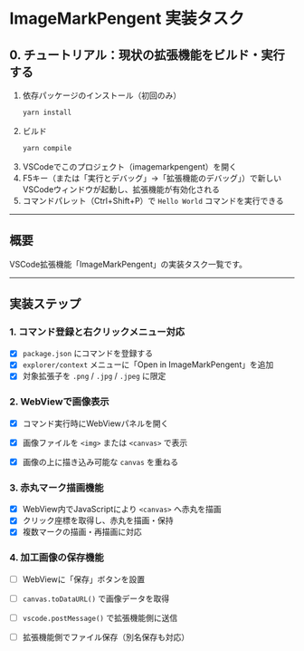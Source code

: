 # ImageMarkPengent 実装タスク

## 0. チュートリアル：現状の拡張機能をビルド・実行する

1. 依存パッケージのインストール（初回のみ）
   ```sh
   yarn install
   ```
2. ビルド
   ```sh
   yarn compile
   ```
3. VSCodeでこのプロジェクト（imagemarkpengent）を開く
4. F5キー（または「実行とデバッグ」→「拡張機能のデバッグ」）で新しいVSCodeウィンドウが起動し、拡張機能が有効化される
5. コマンドパレット（Ctrl+Shift+P）で `Hello World` コマンドを実行できる




---

## 概要
VSCode拡張機能「ImageMarkPengent」の実装タスク一覧です。

---

## 実装ステップ

### 1. コマンド登録と右クリックメニュー対応
- [x] `package.json` にコマンドを登録する
- [x] `explorer/context` メニューに「Open in ImageMarkPengent」を追加
- [x] 対象拡張子を `.png` / `.jpg` / `.jpeg` に限定

### 2. WebViewで画像表示
- [x] コマンド実行時にWebViewパネルを開く
- [x] 画像ファイルを `<img>` または `<canvas>` で表示
- [x] 画像の上に描き込み可能な `canvas` を重ねる



### 3. 赤丸マーク描画機能
- [x] WebView内でJavaScriptにより `<canvas>` へ赤丸を描画
- [x] クリック座標を取得し、赤丸を描画・保持
- [x] 複数マークの描画・再描画に対応

### 4. 加工画像の保存機能
- [ ] WebViewに「保存」ボタンを設置
- [ ] `canvas.toDataURL()` で画像データを取得
- [ ] `vscode.postMessage()` で拡張機能側に送信
- [ ] 拡張機能側でファイル保存（別名保存も対応）


